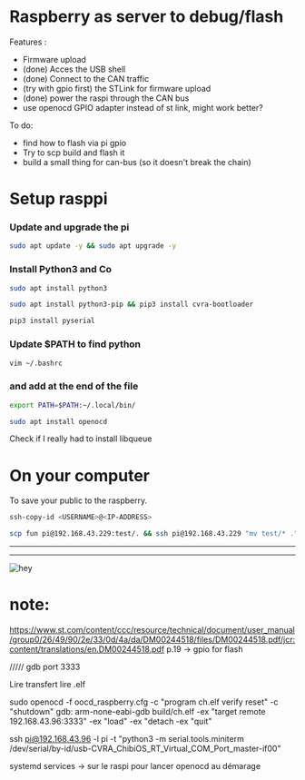 # Raspberry as server to debug/flash

Features :
 * Firmware upload
 * (done) Acces the USB shell                                          
 * (done) Connect to the CAN traffic                                   
 * (try with gpio first) the STLink for firmware upload                               
 * (done) power the raspi through the CAN bus                          
 * use openocd GPIO adapter instead of st link, might work better?

 To do:
 * find how to flash via pi gpio
 * Try to scp build and flash it
 * build a small thing for can-bus (so it doesn't break the chain)


# Setup rasppi
### Update and upgrade the pi
```BASH
sudo apt update -y && sudo apt upgrade -y
```
### Install Python3 and Co
```BASH
sudo apt install python3
```
```BASH
sudo apt install python3-pip && pip3 install cvra-bootloader
```
```BASH
pip3 install pyserial
```
### Update $PATH to find python
```BASH
vim ~/.bashrc 
```
### and add at the end of the file
```BASH
export PATH=$PATH:~/.local/bin/
```
```BASH
sudo apt install openocd
```
Check if I really had to install libqueue

# On your computer 
To save your public to the raspberry.
```BASH
ssh-copy-id <USERNAME>@<IP-ADDRESS>
```
```BASH
scp fun pi@192.168.43.229:test/. && ssh pi@192.168.43.229 "mv test/* ."
```
___
___
![hey](https://i.imgflip.com/2uhb5u.jpg)

# note:
https://www.st.com/content/ccc/resource/technical/document/user_manual/group0/26/49/90/2e/33/0d/4a/da/DM00244518/files/DM00244518.pdf/jcr:content/translations/en.DM00244518.pdf
p.19 -> gpio for flash



/////
gdb port 3333

Lire transfert
lire .elf

sudo openocd -f oocd_raspberry.cfg -c "program ch.elf verify reset" -c "shutdown"
gdb:
    arm-none-eabi-gdb build/ch.elf -ex "target remote 192.168.43.96:3333" -ex "load" -ex "detach -ex "quit"

ssh pi@192.168.43.96 -l pi -t "python3 -m serial.tools.miniterm /dev/serial/by-id/usb-CVRA_ChibiOS_RT_Virtual_COM_Port_master-if00" 



systemd services -> sur le raspi pour lancer openocd au démarage